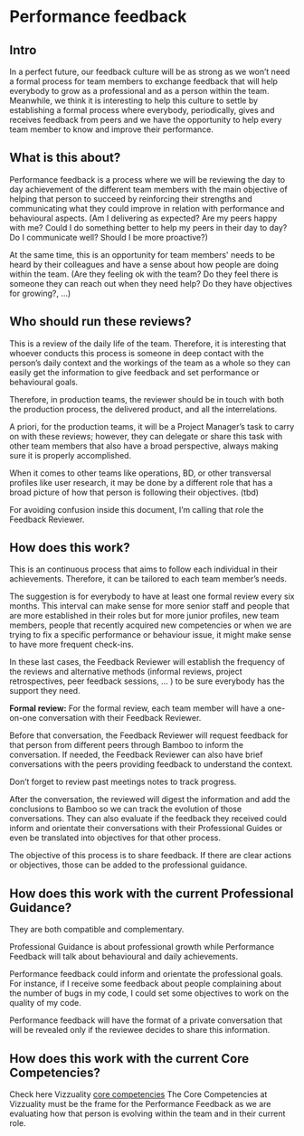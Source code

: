 # Performance feedback

## Intro

In a perfect future, our feedback culture will be as strong as we won’t need a formal process for team members to exchange feedback that will help everybody to grow as a professional and as a person within the team. 
Meanwhile, we think it is interesting to help this culture to settle by establishing a formal process where everybody, periodically, gives and receives feedback from peers and we have the opportunity to help every team member to know and improve their performance.

## What is this about?

Performance feedback is a process where we will be reviewing the day to day achievement of the different team members with the main objective of helping that person to succeed by reinforcing their strengths and communicating what they could improve in relation with performance and behavioural aspects. (Am I delivering as expected? Are my peers happy with me? Could I do something better to help my peers in their day to day? Do I communicate well? Should I be more proactive?)

At the same time, this is an opportunity for team members' needs to be heard by their colleagues and have a sense about how people are doing within the team. (Are they feeling ok with the team? Do they feel there is someone they can reach out when they need help? Do they have objectives for growing?, …)

## Who should run these reviews?
This is a review of the daily life of the team. Therefore, it is interesting that whoever conducts this process is someone in deep contact with the person’s daily context and the workings of the team as a whole so they can easily get the information to give feedback and set performance or behavioural goals. 

Therefore, in production teams, the reviewer should be in touch with both the production process, the delivered product, and all the interrelations.

A priori, for the production teams, it will be a Project Manager’s task to carry on with these reviews; however, they can delegate or share this task with other team members that also have a broad perspective, always making sure it is properly accomplished. 

When it comes to other teams like operations, BD, or other transversal profiles like user research, it may be done by a different role that has a broad picture of how that person is following their objectives. (tbd)

For avoiding confusion inside this document, I’m calling that role the Feedback Reviewer. 

## How does this work?

This is an continuous process that aims to follow each individual in their achievements. Therefore, it can be tailored to each team member’s needs. 

The suggestion is for everybody to have at least one formal review every six months. This interval can make sense for more senior staff and people that are more established in their roles but for more junior profiles, new team members, people that recently acquired new competencies or when we are trying to fix a specific performance or behaviour issue, it might make sense to have more frequent check-ins. 

In these last cases, the Feedback Reviewer will establish the frequency of the reviews and alternative methods (informal reviews, project retrospectives, peer feedback sessions, … ) to be sure everybody has the support they need. 

**Formal review:**
For the formal review, each team member will have a one-on-one conversation with their Feedback Reviewer. 

Before that conversation, the Feedback Reviewer will request feedback for that person from different peers through Bamboo to inform the conversation. If needed, the Feedback Reviewer can also have brief conversations with the peers providing feedback to understand the context. 

Don’t forget to review past meetings notes to track progress. 

After the conversation, the reviewed will digest the information and add the conclusions to Bamboo so we can track the evolution of those conversations. They can also evaluate if the feedback they received could inform and orientate their conversations with their Professional Guides or even be translated into objectives for that other process. 

The objective of this process is to share feedback. If there are clear actions or objectives, those can be added to the professional guidance. 

## How does this work with the current Professional Guidance?

They are both compatible and complementary. 

Professional Guidance is about professional growth while Performance Feedback will talk about behavioural and daily achievements. 

Performance feedback could inform and orientate the professional goals. For instance, if I receive some feedback about people complaining about the number of bugs in my code, I could set some objectives to work on the quality of my code. 

Performance feedback will have the format of a private conversation that will be revealed only if the reviewee decides to share this information. 

## How does this work with the current Core Competencies?

Check here Vizzuality [core competencies](https://docs.google.com/document/d/1ng6H8mzKMt98nUkeJofLgemHIoW2o2xPqZKaKq1Tz1Q/edit)
The Core Competencies at Vizzuality must be the frame for the Performance Feedback as we are evaluating how that person is evolving within the team and in their current role. 
